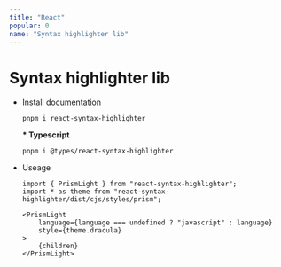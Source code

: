 ```yaml
---
title: "React"
popular: 0
name: "Syntax highlighter lib"
---
```


# Syntax highlighter lib

- Install [documentation](https://github.com/react-syntax-highlighter/react-syntax-highlighter)

  ```
  pnpm i react-syntax-highlighter
  ```

  **\* Typescript**

  ```
  pnpm i @types/react-syntax-highlighter
  ```

- Useage

  ```
  import { PrismLight } from "react-syntax-highlighter";
  import * as theme from "react-syntax-highlighter/dist/cjs/styles/prism";
  ```

  ```
  <PrismLight
      language={language === undefined ? "javascript" : language}
      style={theme.dracula}
  >
      {children}
  </PrismLight>
  ```
